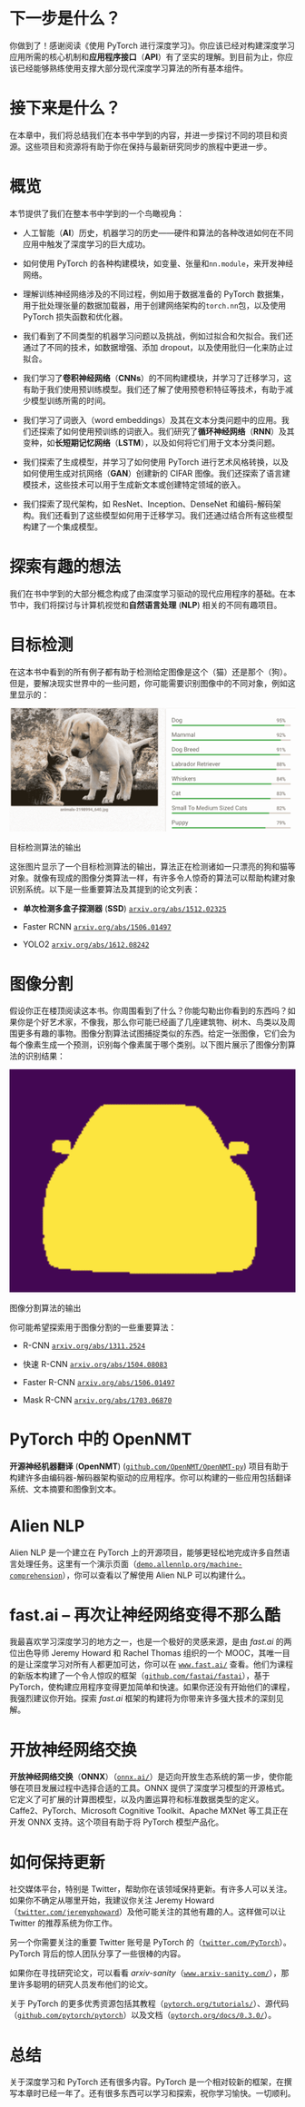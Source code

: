 # 下一步是什么？

你做到了！感谢阅读《使用 PyTorch 进行深度学习》。你应该已经对构建深度学习应用所需的核心机制和**应用程序接口**（**API**）有了坚实的理解。到目前为止，你应该已经能够熟练使用支撑大部分现代深度学习算法的所有基本组件。

# 接下来是什么？

在本章中，我们将总结我们在本书中学到的内容，并进一步探讨不同的项目和资源。这些项目和资源将有助于你在保持与最新研究同步的旅程中更进一步。

# 概览

本节提供了我们在整本书中学到的一个鸟瞰视角：

+   人工智能（**AI**）历史，机器学习的历史——硬件和算法的各种改进如何在不同应用中触发了深度学习的巨大成功。

+   如何使用 PyTorch 的各种构建模块，如变量、张量和`nn.module`，来开发神经网络。

+   理解训练神经网络涉及的不同过程，例如用于数据准备的 PyTorch 数据集，用于批处理张量的数据加载器，用于创建网络架构的`torch.nn`包，以及使用 PyTorch 损失函数和优化器。

+   我们看到了不同类型的机器学习问题以及挑战，例如过拟合和欠拟合。我们还通过了不同的技术，如数据增强、添加 dropout，以及使用批归一化来防止过拟合。

+   我们学习了**卷积神经网络**（**CNNs**）的不同构建模块，并学习了迁移学习，这有助于我们使用预训练模型。我们还了解了使用预卷积特征等技术，有助于减少模型训练所需的时间。

+   我们学习了词嵌入（word embeddings）及其在文本分类问题中的应用。我们还探索了如何使用预训练的词嵌入。我们研究了**循环神经网络**（**RNN**）及其变种，如**长短期记忆网络**（**LSTM**），以及如何将它们用于文本分类问题。

+   我们探索了生成模型，并学习了如何使用 PyTorch 进行艺术风格转换，以及如何使用生成对抗网络（**GAN**）创建新的 CIFAR 图像。我们还探索了语言建模技术，这些技术可以用于生成新文本或创建特定领域的嵌入。

+   我们探索了现代架构，如 ResNet、Inception、DenseNet 和编码-解码架构。我们还看到了这些模型如何用于迁移学习。我们还通过结合所有这些模型构建了一个集成模型。

# 探索有趣的想法

我们在书中学到的大部分概念构成了由深度学习驱动的现代应用程序的基础。在本节中，我们将探讨与计算机视觉和**自然语言处理** (**NLP**) 相关的不同有趣项目。

# 目标检测

在这本书中看到的所有例子都有助于检测给定图像是这个（猫）还是那个（狗）。但是，要解决现实世界中的一些问题，你可能需要识别图像中的不同对象，例如这里显示的：

![](img/6fd9df64-6905-4ae4-9e33-c7f3741c6211.png)

目标检测算法的输出

这张图片显示了一个目标检测算法的输出，算法正在检测诸如一只漂亮的狗和猫等对象。就像有现成的图像分类算法一样，有许多令人惊奇的算法可以帮助构建对象识别系统。以下是一些重要算法及其提到的论文列表：

+   **单次检测多盒子探测器** (**SSD**) [`arxiv.org/abs/1512.02325`](https://arxiv.org/abs/1512.02325)

+   Faster RCNN [`arxiv.org/abs/1506.01497`](https://arxiv.org/abs/1506.01497)

+   YOLO2 [`arxiv.org/abs/1612.08242`](https://arxiv.org/abs/1612.08242)

# 图像分割

假设你正在楼顶阅读这本书。你周围看到了什么？你能勾勒出你看到的东西吗？如果你是个好艺术家，不像我，那么你可能已经画了几座建筑物、树木、鸟类以及周围更多有趣的事物。图像分割算法试图捕捉类似的东西。给定一张图像，它们会为每个像素生成一个预测，识别每个像素属于哪个类别。以下图片展示了图像分割算法的识别结果：

![](img/abfd63aa-4643-4910-9faf-e447a4956a40.png)

图像分割算法的输出

你可能希望探索用于图像分割的一些重要算法：

+   R-CNN [`arxiv.org/abs/1311.2524`](https://arxiv.org/abs/1311.2524)

+   快速 R-CNN [`arxiv.org/abs/1504.08083`](https://arxiv.org/abs/1504.08083)

+   Faster R-CNN [`arxiv.org/abs/1506.01497`](https://arxiv.org/abs/1506.01497)

+   Mask R-CNN [`arxiv.org/abs/1703.06870`](https://arxiv.org/abs/1703.06870)

# PyTorch 中的 OpenNMT

**开源神经机器翻译** (**OpenNMT**) ([`github.com/OpenNMT/OpenNMT-py`](https://github.com/OpenNMT/OpenNMT-py)) 项目有助于构建许多由编码器-解码器架构驱动的应用程序。你可以构建的一些应用包括翻译系统、文本摘要和图像到文本。

# Alien NLP

Alien NLP 是一个建立在 PyTorch 上的开源项目，能够更轻松地完成许多自然语言处理任务。这里有一个演示页面（[`demo.allennlp.org/machine-comprehension`](http://demo.allennlp.org/machine-comprehension)），你可以查看以了解使用 Alien NLP 可以构建什么。

# fast.ai – 再次让神经网络变得不那么酷

我最喜欢学习深度学习的地方之一，也是一个极好的灵感来源，是由 *fast.ai* 的两位出色导师 Jeremy Howard 和 Rachel Thomas 组织的一个 MOOC，其唯一目的是让深度学习对所有人都更加可达，你可以在 [`www.fast.ai/`](http://www.fast.ai/) 查看。他们为课程的新版本构建了一个令人惊叹的框架（[`github.com/fastai/fastai`](https://github.com/fastai/fastai)），基于 PyTorch，使构建应用程序变得更加简单和快速。如果你还没有开始他们的课程，我强烈建议你开始。探索 *fast.ai* 框架的构建将为你带来许多强大技术的深刻见解。

# 开放神经网络交换

**开放神经网络交换**（**ONNX**）（[`onnx.ai/`](http://onnx.ai/)）是迈向开放生态系统的第一步，使你能够在项目发展过程中选择合适的工具。ONNX 提供了深度学习模型的开源格式。它定义了可扩展的计算图模型，以及内置运算符和标准数据类型的定义。Caffe2、PyTorch、Microsoft Cognitive Toolkit、Apache MXNet 等工具正在开发 ONNX 支持。这个项目有助于将 PyTorch 模型产品化。

# 如何保持更新

社交媒体平台，特别是 Twitter，帮助你在该领域保持更新。有许多人可以关注。如果你不确定从哪里开始，我建议你关注 Jeremy Howard（[`twitter.com/jeremyphoward`](https://twitter.com/jeremyphoward)）及他可能关注的其他有趣的人。这样做可以让 Twitter 的推荐系统为你工作。

另一个你需要关注的重要 Twitter 账号是 PyTorch 的（[`twitter.com/PyTorch`](https://twitter.com/PyTorch)）。PyTorch 背后的惊人团队分享了一些很棒的内容。

如果你在寻找研究论文，可以看看 *arxiv-sanity*（[`www.arxiv-sanity.com/`](http://www.arxiv-sanity.com/)），那里许多聪明的研究人员发布他们的论文。

关于 PyTorch 的更多优秀资源包括其教程（[`pytorch.org/tutorials/`](http://pytorch.org/tutorials/)）、源代码（[`github.com/pytorch/pytorch`](https://github.com/pytorch/pytorch)）以及文档（[`pytorch.org/docs/0.3.0/`](http://pytorch.org/docs/0.3.0/)）。

# 总结

关于深度学习和 PyTorch 还有很多内容。PyTorch 是一个相对较新的框架，在撰写本章时已经一年了。还有很多东西可以学习和探索，祝你学习愉快。一切顺利。
